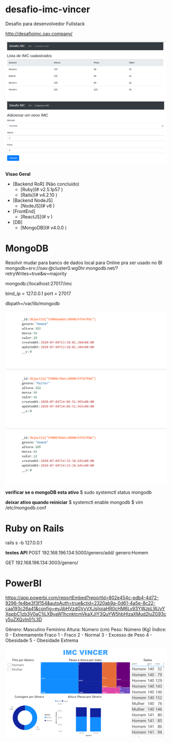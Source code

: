 # desafio-imc-vincer
Desafio para desenvolvedor Fullstack

http://desafioimc.oav.company/

![Screenshot](Screenshot_1.png)
![Screenshot](Screenshot_2.png)

**Visao Geral**
- [Backend RoR] (Não concluído)
    - [Ruby](# v2.5.1p57 )
    - [Rails](# v4.2.10 )
 - [Backend NodeJS] 
    - [NodeJS](# v8 )
- [FrontEnd]
    - [ReactJS](# v )
- [DB]
    - [MongoDB](# v4.0.0 )



# MongoDB

Resolvir mudar para banco de dados local para Online pra ser usado no BI
mongodb+srv://oav:<pa7663GE>@cluster0.wg0hr.mongodb.net/<dbname>?retryWrites=true&w=majority

mongodb://localhost:27017/imc

bind_ip = 127.0.0.1
port = 27017

dbpath=/var/lib/mongodb

![Screenshot](Screenshot_MongoDB.png)

**verificar se o mongoDB esta ativo**
$ sudo systemctl status mongodb


**deixar ativo quando reiniciar**
$ systemctl enable mongodb
$ vim /etc/mongodb.conf


# Ruby on Rails

rails s -b 127.0.0.1

**testes API**
POST 192.168.196.134:5000/genero/add/
genero:Homem

GET 192.168.196.134:3003/genero/


# PowerBI
https://app.powerbi.com/reportEmbed?reportId=802e454c-edb4-4d72-9296-fe4be3f3f154&autoAuth=true&ctid=2320ab9a-0d61-4a5e-8c22-caa193c26a41&config=eyJjbHVzdGVyVXJsIjoiaHR0cHM6Ly93YWJpLWJyYXppbC1zb3V0aC1iLXByaW1hcnktcmVkaXJlY3QuYW5hbHlzaXMud2luZG93cy5uZXQvIn0%3D

Gênero: Masculino Feminino
Altura: Número (cm)
Peso: Número (Kg)
Índice: 0 - Extremamente Fraco 1 - Fraco 2 - Normal 3 - Excesso de Peso 4 - Obesidade 5 - Obesidade Extrema

![Screenshot](Screenshot_BI.png)


